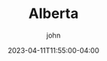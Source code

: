 ---
date: 2023-04-11T11:55:00-04:00
title: "Alberta"
ab: "AB"
seo_title: "Contact Alberta Member of parliament"
description: Contact Alberta representatives
author: john
url:  /canada/alberta/
flag: seal.png
weight: 1
---